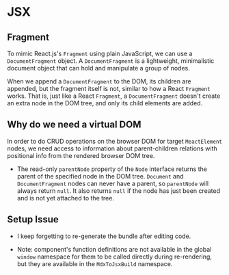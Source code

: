 # JSX

## Fragment

To mimic React.js's `Fragment` using plain JavaScript, we can use a `DocumentFragment` object. A `DocumentFragment` is a lightweight, minimalistic document object that can hold and manipulate a group of nodes.

When we append a `DocumentFragment` to the DOM, its children are appended, but the fragment itself is not, similar to how a React `Fragment` works. That is, just like a React `Fragment`, a `DocumentFragment` doesn't create an extra node in the DOM tree, and only its child elements are added.

## Why do we need a virtual DOM

In order to do CRUD operations on the browser DOM for target `MeactElement` nodes, we need access to information about parent-children relations with positional info from the rendered browser DOM tree.

- The read-only `parentNode` property of the `Node` interface returns the parent of the specified node in the DOM tree. `Document` and `DocumentFragment` nodes can never have a parent, so `parentNode` will always return `null`. It also returns `null` if the node has just been created and is not yet attached to the tree.

## **Setup Issue**

- I keep forgetting to re-generate the bundle after editing code.

- Note: component's function definitions are not available in the global `window` namespace for them to be called directly during re-rendering, but they are available in the `MdxToJsxBuild` namespace.
